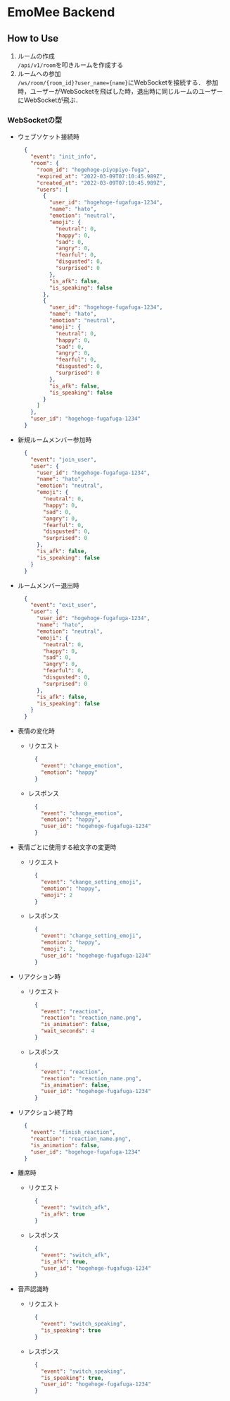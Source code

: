 # EmoMee Backend
## How to Use
1. ルームの作成  
    `/api/v1/room`を叩きルームを作成する
2. ルームへの参加  
    `/ws/room/{room_id}?user_name={name}`にWebSocketを接続する．
    参加時，ユーザーがWebSocketを飛ばした時，退出時に同じルームのユーザーにWebSocketが飛ぶ．

### WebSocketの型
- ウェブソケット接続時
  ```json
    {
      "event": "init_info",
      "room": {
        "room_id": "hogehoge-piyopiyo-fuga",
        "expired_at": "2022-03-09T07:10:45.989Z",
        "created_at": "2022-03-09T07:10:45.989Z",
        "users": [
          {
            "user_id": "hogehoge-fugafuga-1234",
            "name": "hato",
            "emotion": "neutral",
            "emoji": {
              "neutral": 0,
              "happy": 0,
              "sad": 0,
              "angry": 0,
              "fearful": 0,
              "disgusted": 0,
              "surprised": 0
            },
            "is_afk": false,
            "is_speaking": false
          },
          {
            "user_id": "hogehoge-fugafuga-1234",
            "name": "hato",
            "emotion": "neutral",
            "emoji": {
              "neutral": 0,
              "happy": 0,
              "sad": 0,
              "angry": 0,
              "fearful": 0,
              "disgusted": 0,
              "surprised": 0
            },
            "is_afk": false,
            "is_speaking": false
          }
        ]
      },
      "user_id": "hogehoge-fugafuga-1234"
    }
  ```

- 新規ルームメンバー参加時
  ```json
    {
      "event": "join_user", 
      "user": {
        "user_id": "hogehoge-fugafuga-1234",
        "name": "hato",
        "emotion": "neutral",
        "emoji": {
          "neutral": 0,
          "happy": 0,
          "sad": 0,
          "angry": 0,
          "fearful": 0,
          "disgusted": 0,
          "surprised": 0
        },
        "is_afk": false,
        "is_speaking": false
      }
    }
  ```

- ルームメンバー退出時
  ```json
    {
      "event": "exit_user",
      "user": {
        "user_id": "hogehoge-fugafuga-1234",
        "name": "hato",
        "emotion": "neutral",
        "emoji": {
          "neutral": 0,
          "happy": 0,
          "sad": 0,
          "angry": 0,
          "fearful": 0,
          "disgusted": 0,
          "surprised": 0
        },
        "is_afk": false,
        "is_speaking": false
      }
    }
  ```

- 表情の変化時
  - リクエスト
    ```json
      {
        "event": "change_emotion",
        "emotion": "happy"
      }
    ```

  - レスポンス
    ```json
      {
        "event": "change_emotion",
        "emotion": "happy",
        "user_id": "hogehoge-fugafuga-1234"
      }
    ```

- 表情ごとに使用する絵文字の変更時
  - リクエスト
    ```json
      {
        "event": "change_setting_emoji",
        "emotion": "happy",
        "emoji": 2
      }
    ```

  - レスポンス
    ```json
      {
        "event": "change_setting_emoji",
        "emotion": "happy",
        "emoji": 2,
        "user_id": "hogehoge-fugafuga-1234"
      }
    ```

- リアクション時
  - リクエスト
    ```json
      {
        "event": "reaction",
        "reaction": "reaction_name.png",
        "is_animation": false,
        "wait_seconds": 4
      }
    ```

  - レスポンス
    ```json
      {
        "event": "reaction",
        "reaction": "reaction_name.png",
        "is_animation": false,
        "user_id": "hogehoge-fugafuga-1234"
      }
    ```

- リアクション終了時
  ```json
    {
      "event": "finish_reaction",
      "reaction": "reaction_name.png",
      "is_animation": false,
      "user_id": "hogehoge-fugafuga-1234"
    }
  ```

- 離席時
  - リクエスト
    ```json
      {
        "event": "switch_afk",
        "is_afk": true
      }
    ```

  - レスポンス
    ```json
      {
        "event": "switch_afk",
        "is_afk": true,
        "user_id": "hogehoge-fugafuga-1234"
      }
    ```

- 音声認識時
  - リクエスト
    ```json
      {
        "event": "switch_speaking",
        "is_speaking": true
      }
    ```

  - レスポンス
    ```json
      {
        "event": "switch_speaking",
        "is_speaking": true,
        "user_id": "hogehoge-fugafuga-1234"
      }
    ```
